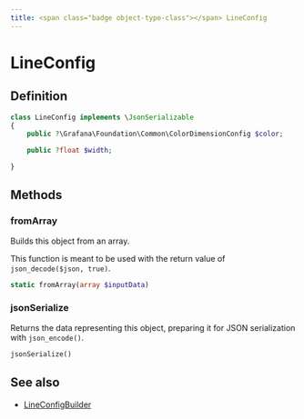 ```yaml
---
title: <span class="badge object-type-class"></span> LineConfig
---
```

# <span class="badge object-type-class"></span> LineConfig

## Definition

```php
class LineConfig implements \JsonSerializable
{
    public ?\Grafana\Foundation\Common\ColorDimensionConfig $color;

    public ?float $width;

}
```
## Methods

### <span class="badge object-method"></span> fromArray

Builds this object from an array.

This function is meant to be used with the return value of `json_decode($json, true)`.

```php
static fromArray(array $inputData)
```

### <span class="badge object-method"></span> jsonSerialize

Returns the data representing this object, preparing it for JSON serialization with `json_encode()`.

```php
jsonSerialize()
```

## See also

 * <span class="badge builder"></span> [LineConfigBuilder](./builder-LineConfigBuilder.md)
